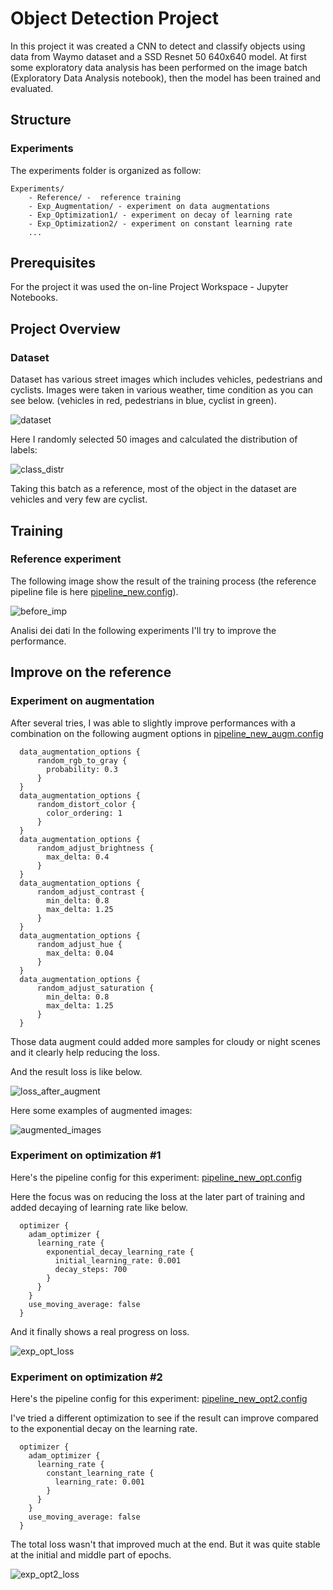 # Object Detection Project
In this project it was created a CNN to detect and classify objects using data from Waymo dataset and a SSD Resnet 50 640x640 model. At first some exploratory data analysis has been performed on the image batch  (Exploratory Data Analysis notebook), then the model has been trained and evaluated.

## Structure
### Experiments
The experiments folder is organized as follow:
```
Experiments/
    - Reference/ -  reference training
    - Exp_Augmentation/ - experiment on data augmentations
    - Exp_Optimization1/ - experiment on decay of learning rate
    - Exp_Optimization2/ - experiment on constant learning rate
    ...
```
## Prerequisites
For the project it was used the on-line Project Workspace - Jupyter Notebooks.

## Project Overview
### Dataset
Dataset has various street images which includes vehicles, pedestrians and cyclists. Images were taken in various weather, time condition as you can see below. (vehicles in red, pedestrians in blue, cyclist in green).

![dataset](Pic/data_vis.png)

Here I randomly selected 50 images and calculated the distribution of labels:

![class_distr](Pic/class_distr.png)

Taking this batch as a reference, most of the object in the dataset are vehicles and very few are cyclist.

## Training
### Reference experiment
The following image show the result of the training process (the reference pipeline file is here [pipeline_new.config](Experiments/Reference/pipeline_new.config)).

![before_imp](Pic/loss_before_improvement.png)

Analisi dei dati
In the following experiments I'll try to improve the performance.

## Improve on the reference
### Experiment on augmentation
After several tries, I was able to slightly improve performances with a combination on the following augment options in [pipeline_new_augm.config](Experiments/Exp_Augmentation/pipeline_new_augm.config)

```
  data_augmentation_options {
      random_rgb_to_gray {
        probability: 0.3
      }
  }
  data_augmentation_options {
      random_distort_color {
        color_ordering: 1
      }
  }
  data_augmentation_options {
      random_adjust_brightness {
        max_delta: 0.4
      }
  }
  data_augmentation_options {
      random_adjust_contrast {
        min_delta: 0.8
        max_delta: 1.25
      }
  }
  data_augmentation_options {
      random_adjust_hue {
        max_delta: 0.04
      }
  }
  data_augmentation_options {
      random_adjust_saturation {
        min_delta: 0.8
        max_delta: 1.25
      }
  }
```

Those data augment could added more samples for cloudy or night scenes and it clearly help reducing the loss.

And the result loss is like below.

![loss_after_augment](Pic/loss_after_augment.png)

Here some examples of augmented images:

![augmented_images](Pic/augmented_image.png)

### Experiment on optimization #1
Here's the pipeline config for this experiment: [pipeline_new_opt.config](Experiments/Exp_Oprimization/pipeline_new_opt.config)

Here the focus was on reducing the loss at the later part of training and added decaying of learning rate like below.

```
  optimizer {
    adam_optimizer {
      learning_rate {
        exponential_decay_learning_rate {
          initial_learning_rate: 0.001
          decay_steps: 700
        }
      }
    }
    use_moving_average: false
  }
```

And it finally shows a real progress on loss.

![exp_opt_loss](Pic/loss_after_opt.png)

### Experiment on optimization #2
Here's the pipeline config for this experiment: [pipeline_new_opt2.config](Experiments/Exp_Optimization2/pipeline_new_opt2.config)

I've tried a different optimization to see if the result can improve compared to the exponential decay on the learning rate.

```
  optimizer {
    adam_optimizer {
      learning_rate {
        constant_learning_rate {
          learning_rate: 0.001
        }
      }
    }
    use_moving_average: false
  }
```

The total loss wasn't that improved much at the end.
But it was quite stable at the initial and middle part of epochs.

![exp_opt2_loss](Pic/loss_after_opt2.png)

